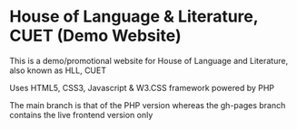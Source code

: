 # House of Language & Literature, CUET (Demo Website)

This is a demo/promotional website for House of Language and Literature, also known as HLL, CUET

Uses HTML5, CSS3, Javascript & W3.CSS framework powered by PHP

The main branch is that of the PHP version whereas the gh-pages branch contains the live frontend version only
